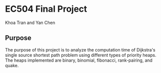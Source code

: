 # EC504 Final Project

Khoa Tran and Yan Chen

## Purpose

The purpose of this project is to analyze the computation time of Dijkstra's single source shortest path problem using different types of priority heaps. The heaps implemented are binary, binomial, fibonacci, rank-pairing, and quake. 